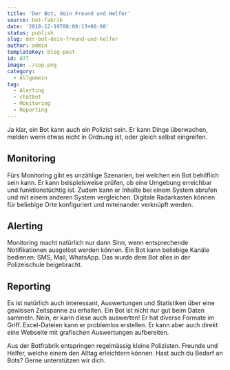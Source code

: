 ```yaml
---
title: 'Der Bot, dein Freund und Helfer'
source: bot-fabrik
date: '2018-12-19T08:00:13+00:00'
status: publish
slug: der-bot-dein-freund-und-helfer
author: admin
templateKey: blog-post
id: 877
image: ./cop.png
category:
  - Allgemein
tag:
  - Alerting
  - chatbot
  - Monitoring
  - Reporting
---
```


Ja klar, ein Bot kann auch ein Polizist sein. Er kann Dinge überwachen, melden wenn etwas nicht in Ordnung ist, oder gleich selbst eingreifen.

## Monitoring

Fürs Monitoring gibt es unzählige Szenarien, bei welchen ein Bot behilflich sein kann. Er kann beispielsweise prüfen, ob eine Umgebung erreichbar und funktionstüchtig ist. Zudem kann er Inhalte bei einem System abrufen und mit einem anderen System vergleichen. Digitale Radarkasten können für beliebige Orte konfiguriert und miteinander verknüpft werden.

## Alerting

Monitoring macht natürlich nur dann Sinn, wenn entsprechende Notifikationen ausgelöst werden können. Ein Bot kann beliebige Kanäle bedienen: SMS, Mail, WhatsApp. Das wurde dem Bot alles in der Polizeischule beigebracht.

## Reporting

Es ist natürlich auch interessant, Auswertungen und Statistiken über eine gewissen Zeitspanne zu erhalten. Ein Bot ist nicht nur gut beim Daten sammeln. Nein, er kann diese auch auswerten! Er hat diverse Formate im Griff. Excel-Dateien kann er problemlos erstellen. Er kann aber auch direkt eine Webseite mit grafischen Auswertungen aufbereiten.

Aus der Botfrabrik entspringen regelmässig kleine Polizisten. Freunde und Helfer, welche einem den Alltag erleichtern können. Hast auch du Bedarf an Bots? Gerne unterstützen wir dich.
